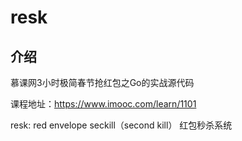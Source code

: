 # resk
## 介绍
慕课网3小时极简春节抢红包之Go的实战源代码

课程地址：https://www.imooc.com/learn/1101

resk: red envelope seckill（second kill） 红包秒杀系统